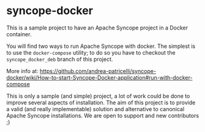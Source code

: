 # syncope-docker

This is a sample project to have an Apache Syncope project in a Docker container.

You will find two ways to run Apache Syncope with docker. The simplest is to use the `docker-compose` utility; to do so you have to checkout the `syncope_docker_deb` branch of this project.

More info at: https://github.com/andrea-patricelli/syncope-docker/wiki/How-to-start-Syncope-Docker-application#run-with-docker-compose

This is only a sample (and simple) project, a lot of work could be done to improve several aspects of installation. The aim of this project is to provide a valid (and really implementable) solution and alternative to canonical Apache Syncope installations.
We are open to support and new contributors ;)
